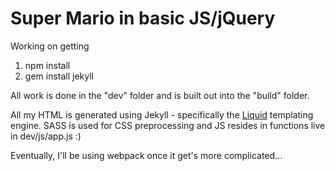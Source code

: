 # Super Mario in basic JS/jQuery

Working on getting 

1. npm install
2. gem install jekyll

All work is done in the "dev" folder and is built out into the "build" folder. 

All my HTML is generated using Jekyll - specifically the [Liquid](http://shopify.github.io/liquid/) templating engine. SASS is used for CSS preprocessing and JS resides in functions live in dev/js/app.js :)

Eventually, I'll be using webpack once it get's more complicated...
